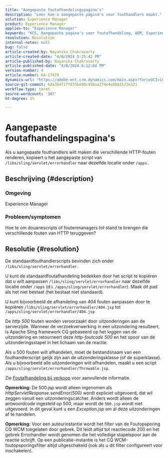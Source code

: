 ```yaml
---
title: "Aangepaste foutafhandelingspagina's"
description: "Leer hoe u aangepaste pagina's voor fouthandlers maakt."
solution: Experience Manager
product: Experience Manager
applies-to: "Experience Manager"
keywords: "KCS, Aangepaste pagina's voor foutafhandeling, AEM, Experience Manager, "
resolution: Resolution
internal-notes: null
bug: false
article-created-by: Nayanika Chakravarty
article-created-date: "4/8/2024 5:25:42 PM"
article-published-by: Nayanika Chakravarty
article-published-date: "4/8/2024 6:12:04 PM"
version-number: 4
article-number: KA-17479
dynamics-url: "https://adobe-ent.crm.dynamics.com/main.aspx?forceUCI=1&pagetype=entityrecord&etn=knowledgearticle&id=c3ca4800-cdf5-ee11-a1fe-6045bd006295"
source-git-commit: 6da364f17f035be90c91baa274e4a5083572e321
workflow-type: tm+mt
source-wordcount: '307'
ht-degree: 1%

---
```


# Aangepaste foutafhandelingspagina&#39;s


Als u aangepaste fouthandlers wilt maken die verschillende HTTP-fouten renderen, kopieert u het aangepaste script van `/libs/sling/servlet/errorhandler` naar dezelfde locatie onder `/apps.`

## Beschrijving {#description}


### Omgeving

Experience Manager

### Probleem/symptomen

Hoe te om douanescripts of foutenmanagers tot stand te brengen die verschillende fouten van HTTP teruggeven?


## Resolutie {#resolution}


De standaardfouthandlerscripts bevinden zich onder `/libs/sling/servlet/errorhandler`.

U kunt de standaardfoutafhandeling bedekken door het script te kopiëren dat u wilt aanpassen `/libs/sling/servlet/errorhandler` naar dezelfde locatie onder `/apps` (d.i. `/apps/sling/servlet/errorhandler`). Maak dit pad als het niet bestaat (het bestaat niet standaard).

U kunt bijvoorbeeld de afhandeling van 404 fouten aanpassen door te kopiëren `/libs/sling/servlet/errorhandler/404.jsp` tot `/apps/sling/servlet/errorhandler/404.jsp`

De *http 500* fouten worden veroorzaakt door uitzonderingen aan de serverzijde. Wanneer de verzoekverwerking in een uitzondering resulteert, is Apache Sling framework CQ gebaseerd op het loggen van de uitzondering en retourneert deze *http-foutcode 500* en het spoor van de uitzonderingsstapel in het lichaam van de reactie.

Als u 500 fouten wilt afhandelen, moet de bestandsnaam van een fouthandlerscript gelijk zijn aan de uitzonderingsklasse (of de superklasse). Als u bijvoorbeeld alle uitzonderingen wilt afhandelen, maakt u een script `/apps/sling/servlet/errorhandler/Throwable.jsp`.

Zie [Foutafhandeling bij verkoop](https://sling.apache.org/documentation/the-sling-engine/errorhandling.html) voor aanvullende informatie.

<b>Opmerking:</b> De 500.jsp wordt alleen ingenomen als *HttpServletResponse.sendError(500)* wordt expliciet uitgevoerd, dat wil zeggen vanuit een uitzonderingscatcher. Anders wordt alleen de antwoordcode ingesteld op 500, maar wordt de `500.jsp` wordt niet uitgevoerd. In dit geval kunt u een *Exception.jsp* om al deze uitzonderingen af te handelen.

<b>Opmerking:</b> Voor een auteurinstantie wordt het filter van de Foutopsporing CQ WCM toegelaten door gebrek. Dit leidt altijd tot reactiecode 200 en het gebrek Errorhandler wordt genomen die het volledige stapelspoor aan de reactie schrijft. Op een publicatie-instantie is het CQ WCM-foutopsporingsfilter altijd uitgeschakeld (ook als u dit filter configureert voor inschakelen).
